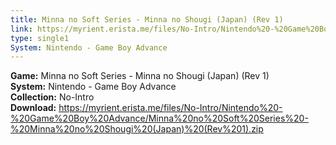 ```yaml
---
title: Minna no Soft Series - Minna no Shougi (Japan) (Rev 1)
link: https://myrient.erista.me/files/No-Intro/Nintendo%20-%20Game%20Boy%20Advance/Minna%20no%20Soft%20Series%20-%20Minna%20no%20Shougi%20(Japan)%20(Rev%201).zip
type: single1
System: Nintendo - Game Boy Advance
---
```

<b>Game:</b> Minna no Soft Series - Minna no Shougi (Japan) (Rev 1)<br>
<b>System:</b> Nintendo - Game Boy Advance<br>
<b>Collection:</b> No-Intro<br>
<b>Download:</b> https://myrient.erista.me/files/No-Intro/Nintendo%20-%20Game%20Boy%20Advance/Minna%20no%20Soft%20Series%20-%20Minna%20no%20Shougi%20(Japan)%20(Rev%201).zip